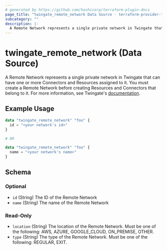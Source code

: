 ```yaml
---
# generated by https://github.com/hashicorp/terraform-plugin-docs
page_title: "twingate_remote_network Data Source - terraform-provider-twingate"
subcategory: ""
description: |-
  A Remote Network represents a single private network in Twingate that can have one or more Connectors and Resources assigned to it. You must create a Remote Network before creating Resources and Connectors that belong to it. For more information, see Twingate's documentation https://docs.twingate.com/docs/remote-networks.
---
```


# twingate_remote_network (Data Source)

A Remote Network represents a single private network in Twingate that can have one or more Connectors and Resources assigned to it. You must create a Remote Network before creating Resources and Connectors that belong to it. For more information, see Twingate's [documentation](https://docs.twingate.com/docs/remote-networks).

## Example Usage

```terraform
data "twingate_remote_network" "foo" {
  id = "<your network's id>"
}

# OR

data "twingate_remote_network" "foo" {
  name = "<your network's name>"
}
```

<!-- schema generated by tfplugindocs -->
## Schema

### Optional

- `id` (String) The ID of the Remote Network
- `name` (String) The name of the Remote Network

### Read-Only

- `location` (String) The location of the Remote Network. Must be one of the following: AWS, AZURE, GOOGLE_CLOUD, ON_PREMISE, OTHER.
- `type` (String) The type of the Remote Network. Must be one of the following: REGULAR, EXIT.
